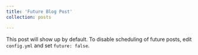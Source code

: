 ```yaml
---
title: 'Future Blog Post'
collection: posts

---
```


This post will show up by default. To disable scheduling of future posts, edit `config.yml` and set `future: false`. 